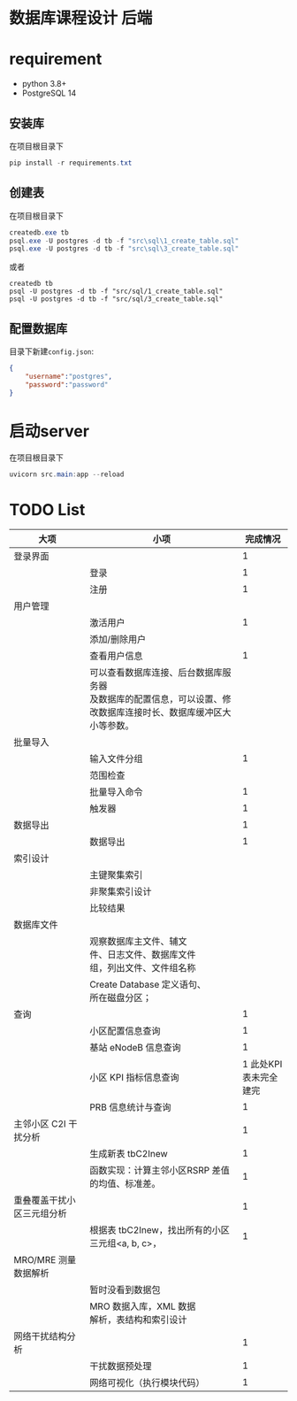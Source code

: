 # 数据库课程设计 后端
# requirement
* python 3.8+
* PostgreSQL 14

## 安装库
在项目根目录下
```powershell
pip install -r requirements.txt
```
## 创建表
在项目根目录下
```powershell
createdb.exe tb
psql.exe -U postgres -d tb -f "src\sql\1_create_table.sql" 
psql.exe -U postgres -d tb -f "src\sql\3_create_table.sql" 
```
或者
```shell
createdb tb
psql -U postgres -d tb -f "src/sql/1_create_table.sql" 
psql -U postgres -d tb -f "src/sql/3_create_table.sql" 
```
## 配置数据库
目录下新建`config.json`:
```json
{
	"username":"postgres",
	"password":"password"
}
```
# 启动server
在项目根目录下
```powershell
uvicorn src.main:app --reload 
```

# TODO List


| 大项                       | 小项                                                         | 完成情况              |
| -------------------------- | ------------------------------------------------------------ | --------------------- |
| 登录界面                   |                                                              | 1                     |
|                            | 登录                                                         | 1                     |
|                            | 注册                                                         | 1                     |
| 用户管理                   |                                                              |                       |
|                            | 激活用户                                                     | 1                     |
|                            | 添加/删除用户                                                |                       |
|                            | 查看用户信息                                                 | 1                     |
|                            | 可以查看数据库连接、后台数据库服务器<br/>及数据库的配置信息，可以设置、修改数据库连接时长、数据库缓冲区大小等参数。 |                       |
| 批量导入                   |                                                              |                       |
|                            | 输入文件分组                                                 | 1                     |
|                            | 范围检查                                                     |                       |
|                            | 批量导入命令                                                 | 1                     |
|                            | 触发器                                                       | 1                      |
| 数据导出                   |                                                              | 1                     |
|                            | 数据导出                                                     | 1                     |
| 索引设计                   |                                                              |                       |
|                            | 主键聚集索引                                                 |                       |
|                            | 非聚集索引设计                                               |                       |
|                            | 比较结果                                                     |                       |
| 数据库文件                 |                                                              |                       |
|                            | 观察数据库主文件、辅文<br/>件、日志文件、数据库文件<br/>组，列出文件、文件组名称 |                       |
|                            | Create Database 定义语句、<br/>所在磁盘分区；                |                       |
| 查询                       |                                                              | 1                     |
|                            | 小区配置信息查询                                             | 1                     |
|                            | 基站 eNodeB 信息查询                                         | 1                     |
|                            | 小区 KPI 指标信息查询                                        | 1 此处KPI表未完全建完 |
|                            | PRB 信息统计与查询                                           | 1                     |
| 主邻小区 C2I 干扰分析      |                                                              | 1                      |
|                            | 生成新表 tbC2Inew                                            | 1                      |
|                            | 函数实现：计算主邻小区RSRP 差值的均值、标准差。              |  1                     |
| 重叠覆盖干扰小区三元组分析 |                                                              | 1                      |
|                            | 根据表 tbC2Inew，找出所有的小区三元组<a, b, c>，             | 1                      |
| MRO/MRE 测量数据解析       |                                                              |                       |
|                            | 暂时没看到数据包                                             |                       |
|                            | MRO 数据入库，XML 数据<br/>解析，表结构和索引设计            |                       |
| 网络干扰结构分析           |                                                              | 1 |
|                            | 干扰数据预处理                                               | 1 |
|                            | 网络可视化（执行模块代码）                                           | 1 |

